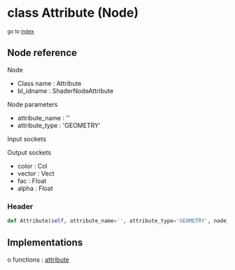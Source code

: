 # class Attribute (Node)

<sub>go to [index](/docs/index.md)</sub>

## Node reference

Node
 - Class name : Attribute
 - bl_idname : ShaderNodeAttribute

Node parameters
 - attribute_name : ''
 - attribute_type : 'GEOMETRY'

Input sockets

Output sockets
 - color : Col
 - vector : Vect
 - fac : Float
 - alpha : Float

### Header

``` python
def Attribute(self, attribute_name='', attribute_type='GEOMETRY', node_label=None, node_color=None):
```

## Implementations

o functions : [attribute](/docs/Shader_classes/attribute.md)

